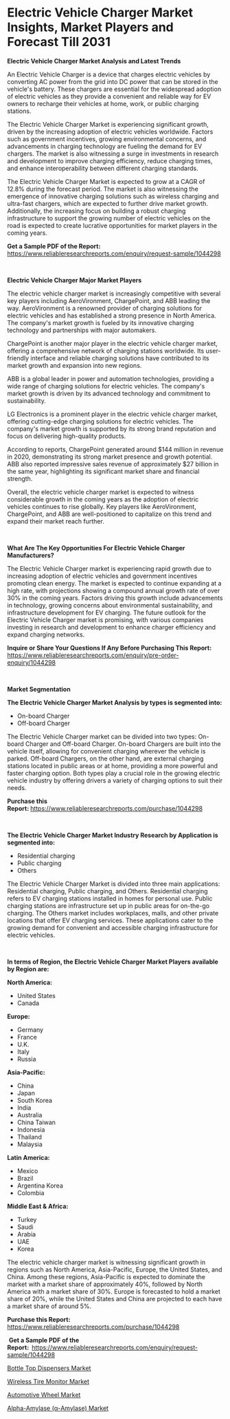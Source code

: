 <p><h1>Electric Vehicle Charger Market Insights, Market Players and Forecast Till 2031</h1></p><p><strong>Electric Vehicle Charger Market Analysis and Latest Trends</strong></p>
<p><p>An Electric Vehicle Charger is a device that charges electric vehicles by converting AC power from the grid into DC power that can be stored in the vehicle's battery. These chargers are essential for the widespread adoption of electric vehicles as they provide a convenient and reliable way for EV owners to recharge their vehicles at home, work, or public charging stations.</p><p>The Electric Vehicle Charger Market is experiencing significant growth, driven by the increasing adoption of electric vehicles worldwide. Factors such as government incentives, growing environmental concerns, and advancements in charging technology are fueling the demand for EV chargers. The market is also witnessing a surge in investments in research and development to improve charging efficiency, reduce charging times, and enhance interoperability between different charging standards.</p><p>The Electric Vehicle Charger Market is expected to grow at a CAGR of 12.8% during the forecast period. The market is also witnessing the emergence of innovative charging solutions such as wireless charging and ultra-fast chargers, which are expected to further drive market growth. Additionally, the increasing focus on building a robust charging infrastructure to support the growing number of electric vehicles on the road is expected to create lucrative opportunities for market players in the coming years.</p></p>
<p><strong>Get a Sample PDF of the Report:&nbsp;</strong> <a href="https://www.reliableresearchreports.com/enquiry/request-sample/1044298">https://www.reliableresearchreports.com/enquiry/request-sample/1044298</a></p>
<p>&nbsp;</p>
<p><strong>Electric Vehicle Charger Major Market Players</strong></p>
<p><p>The electric vehicle charger market is increasingly competitive with several key players including AeroVironment, ChargePoint, and ABB leading the way. AeroVironment is a renowned provider of charging solutions for electric vehicles and has established a strong presence in North America. The company's market growth is fueled by its innovative charging technology and partnerships with major automakers.</p><p>ChargePoint is another major player in the electric vehicle charger market, offering a comprehensive network of charging stations worldwide. Its user-friendly interface and reliable charging solutions have contributed to its market growth and expansion into new regions.</p><p>ABB is a global leader in power and automation technologies, providing a wide range of charging solutions for electric vehicles. The company's market growth is driven by its advanced technology and commitment to sustainability.</p><p>LG Electronics is a prominent player in the electric vehicle charger market, offering cutting-edge charging solutions for electric vehicles. The company's market growth is supported by its strong brand reputation and focus on delivering high-quality products.</p><p>According to reports, ChargePoint generated around $144 million in revenue in 2020, demonstrating its strong market presence and growth potential. ABB also reported impressive sales revenue of approximately $27 billion in the same year, highlighting its significant market share and financial strength.</p><p>Overall, the electric vehicle charger market is expected to witness considerable growth in the coming years as the adoption of electric vehicles continues to rise globally. Key players like AeroVironment, ChargePoint, and ABB are well-positioned to capitalize on this trend and expand their market reach further.</p></p>
<p>&nbsp;</p>
<p><strong>What Are The Key Opportunities For Electric Vehicle Charger Manufacturers?</strong></p>
<p><p>The Electric Vehicle Charger market is experiencing rapid growth due to increasing adoption of electric vehicles and government incentives promoting clean energy. The market is expected to continue expanding at a high rate, with projections showing a compound annual growth rate of over 30% in the coming years. Factors driving this growth include advancements in technology, growing concerns about environmental sustainability, and infrastructure development for EV charging. The future outlook for the Electric Vehicle Charger market is promising, with various companies investing in research and development to enhance charger efficiency and expand charging networks.</p></p>
<p><strong>Inquire or Share Your Questions If Any Before Purchasing This Report:</strong> <a href="https://www.reliableresearchreports.com/enquiry/pre-order-enquiry/1044298">https://www.reliableresearchreports.com/enquiry/pre-order-enquiry/1044298</a></p>
<p>&nbsp;</p>
<p><strong>Market Segmentation</strong></p>
<p><strong>The Electric Vehicle Charger Market Analysis by types is segmented into:</strong></p>
<p><ul><li>On-board Charger</li><li>Off-board Charger</li></ul></p>
<p><p>The Electric Vehicle Charger market can be divided into two types: On-board Charger and Off-board Charger. On-board Chargers are built into the vehicle itself, allowing for convenient charging wherever the vehicle is parked. Off-board Chargers, on the other hand, are external charging stations located in public areas or at home, providing a more powerful and faster charging option. Both types play a crucial role in the growing electric vehicle industry by offering drivers a variety of charging options to suit their needs.</p></p>
<p><strong>Purchase this Report:&nbsp;</strong><a href="https://www.reliableresearchreports.com/purchase/1044298">https://www.reliableresearchreports.com/purchase/1044298</a></p>
<p>&nbsp;</p>
<p><strong>The Electric Vehicle Charger Market Industry Research by Application is segmented into:</strong></p>
<p><ul><li>Residential charging</li><li>Public charging</li><li>Others</li></ul></p>
<p><p>The Electric Vehicle Charger Market is divided into three main applications: Residential charging, Public charging, and Others. Residential charging refers to EV charging stations installed in homes for personal use. Public charging stations are infrastructure set up in public areas for on-the-go charging. The Others market includes workplaces, malls, and other private locations that offer EV charging services. These applications cater to the growing demand for convenient and accessible charging infrastructure for electric vehicles.</p></p>
<p>&nbsp;</p>
<p><strong>In terms of Region, the Electric Vehicle Charger Market Players available by Region are:</strong></p>
<p>
    <p> <strong> North America: </strong>
        <ul>
            <li>United States</li>
            <li>Canada</li>
        </ul>
        </p> 
    <p> <strong> Europe: </strong>
        <ul>
            <li>Germany</li>
            <li>France</li>
            <li>U.K.</li>
            <li>Italy</li>
            <li>Russia</li>
        </ul>
        </p> 
    <p> <strong> Asia-Pacific: </strong>
        <ul>
            <li>China</li>
            <li>Japan</li>
            <li>South Korea</li>
            <li>India</li>
            <li>Australia</li>
            <li>China Taiwan</li>
            <li>Indonesia</li>
            <li>Thailand</li>
            <li>Malaysia</li>
        </ul>
        </p> 
    <p> <strong> Latin America: </strong>
        <ul>
            <li>Mexico</li>
            <li>Brazil</li>
            <li>Argentina Korea</li>
            <li>Colombia</li>
        </ul>
        </p> 
    <p> <strong> Middle East & Africa: </strong>
        <ul>
            <li>Turkey</li>
            <li>Saudi</li>
            <li>Arabia</li>
            <li>UAE</li>
            <li>Korea</li>
        </ul>
    </p>
    </p>
<p><p>The electric vehicle charger market is witnessing significant growth in regions such as North America, Asia-Pacific, Europe, the United States, and China. Among these regions, Asia-Pacific is expected to dominate the market with a market share of approximately 40%, followed by North America with a market share of 30%. Europe is forecasted to hold a market share of 20%, while the United States and China are projected to each have a market share of around 5%.</p></p>
<p><strong>Purchase this Report: </strong><a href="https://www.reliableresearchreports.com/purchase/1044298">https://www.reliableresearchreports.com/purchase/1044298</a></p>
<p>&nbsp;<strong>Get a Sample PDF of the Report:&nbsp;&nbsp;</strong><a href="https://www.reliableresearchreports.com/enquiry/request-sample/1044298">https://www.reliableresearchreports.com/enquiry/request-sample/1044298</a></p>
<p><strong></strong></p>
<p><p><a href="https://adventurous-uranium-ef9.notion.site/Bottle-Top-Dispensers-Market-Offer-Valuable-Insights-into-Market-Size-Market-Share-Market-Trends--728fae43375a44f981eeacd15434f411">Bottle Top Dispensers Market</a></p><p><a href="https://github.com/eeaveuhhh/Market-Research-Report-List-1/blob/main/wireless-tire-monitor-market.md">Wireless Tire Monitor Market</a></p><p><a href="https://github.com/brentleyjimmiealvaradoz4l1rea/Market-Research-Report-List-1/blob/main/automotive-wheel-market.md">Automotive Wheel Market</a></p><p><a href="https://view.publitas.com/reportprime-1/alpha-amylase-a-amylase-market-size-growth-and-forecast-from-2023-2030/">Alpha-Amylase (α-Amylase) Market</a></p></p>